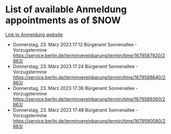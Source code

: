 # List of available Anmeldung appointments as of $NOW
[Link to Anmeldung website](https://service.berlin.de/terminvereinbarung/termin/tag.php?termin=1&anliegen[]=120686&dienstleisterlist=122210,122217,327316,122219,327312,122227,327314,122231,327346,122243,327348,122254,122252,329742,122260,329745,122262,329748,122271,327278,122273,327274,122277,327276,330436,122280,327294,122282,327290,122284,327292,122291,327270,122285,327266,122286,327264,122296,327268,150230,329760,122297,327286,122294,327284,122312,329763,122314,329775,122304,327330,122311,327334,122309,327332,317869,122281,327352,122279,329772,122283,122276,327324,122274,327326,122267,329766,122246,327318,122251,327320,122257,327322,122208,327298,122226,327300&herkunft=http%3A%2F%2Fservice.berlin.de%2Fdienstleistung%2F120686%2F)
- Donnerstag, 23. März 2023 17:12 Bürgeramt Sonnenallee - Vorzugstermine https://service.berlin.de/terminvereinbarung/termin/time/1679587920/2863/
- Donnerstag, 23. März 2023 17:24 Bürgeramt Sonnenallee - Vorzugstermine https://service.berlin.de/terminvereinbarung/termin/time/1679588640/2863/
- Donnerstag, 23. März 2023 17:36 Bürgeramt Sonnenallee - Vorzugstermine https://service.berlin.de/terminvereinbarung/termin/time/1679589360/2863/
- Donnerstag, 23. März 2023 17:48 Bürgeramt Sonnenallee - Vorzugstermine https://service.berlin.de/terminvereinbarung/termin/time/1679590080/2863/

